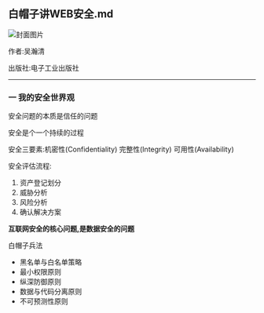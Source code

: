 ## 白帽子讲WEB安全.md

![封面图片](http://img3.douban.com/lpic/s8977570.jpg)

作者:吴瀚清

出版社:电子工业出版社

----- 

### 一 我的安全世界观

安全问题的本质是信任的问题

安全是个一个持续的过程

安全三要素:机密性(Confidentiality) 完整性(Integrity) 可用性(Availability)

安全评估流程:

1. 资产登记划分
2. 威胁分析
3. 风险分析
4. 确认解决方案

**互联网安全的核心问题,是数据安全的问题**

白帽子兵法

- 黑名单与白名单策略
- 最小权限原则
- 纵深防御原则
- 数据与代码分离原则
- 不可预测性原则